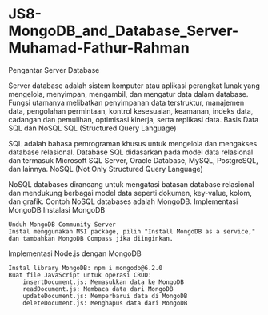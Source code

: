 # JS8-MongoDB_and_Database_Server-Muhamad-Fathur-Rahman

Pengantar Server Database

Server database adalah sistem komputer atau aplikasi perangkat lunak yang mengelola, menyimpan, mengambil, dan mengatur data dalam database. Fungsi utamanya melibatkan penyimpanan data terstruktur, manajemen data, pengolahan permintaan, kontrol kesesuaian, keamanan, indeks data, cadangan dan pemulihan, optimisasi kinerja, serta replikasi data.
Basis Data SQL dan NoSQL
SQL (Structured Query Language)

SQL adalah bahasa pemrograman khusus untuk mengelola dan mengakses database relasional. Database SQL didasarkan pada model data relasional dan termasuk Microsoft SQL Server, Oracle Database, MySQL, PostgreSQL, dan lainnya.
NoSQL (Not Only Structured Query Language)

NoSQL databases dirancang untuk mengatasi batasan database relasional dan mendukung berbagai model data seperti dokumen, key-value, kolom, dan grafik. Contoh NoSQL databases adalah MongoDB.
Implementasi MongoDB
Instalasi MongoDB

    Unduh MongoDB Community Server
    Instal menggunakan MSI package, pilih "Install MongoDB as a service," dan tambahkan MongoDB Compass jika diinginkan.

Implementasi Node.js dengan MongoDB

    Instal library MongoDB: npm i mongodb@6.2.0
    Buat file JavaScript untuk operasi CRUD:
        insertDocument.js: Memasukkan data ke MongoDB
        readDocument.js: Membaca data dari MongoDB
        updateDocument.js: Memperbarui data di MongoDB
        deleteDocument.js: Menghapus data dari MongoDB
